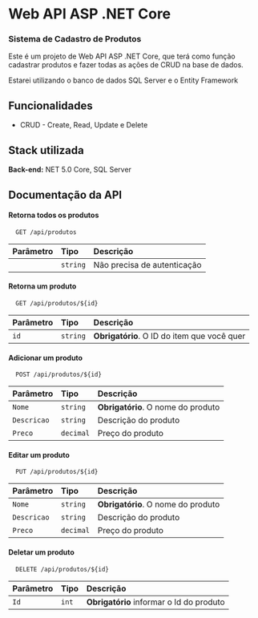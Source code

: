 # Web API ASP .NET Core
### Sistema de Cadastro de Produtos

Este é um projeto de Web API ASP .NET Core, que terá como função cadastrar produtos e fazer todas as ações de CRUD na base de dados.

Estarei utilizando o banco de dados SQL Server e o Entity Framework
## Funcionalidades

- CRUD - Create, Read, Update e Delete


## Stack utilizada

**Back-end:** NET 5.0 Core, SQL Server


## Documentação da API

#### Retorna todos os produtos

```http
  GET /api/produtos
```

| Parâmetro   | Tipo       | Descrição                           |
| :---------- | :--------- | :---------------------------------- |
|  | `string` | Não precisa de autenticação |

#### Retorna um produto

```http
  GET /api/produtos/${id}
```

| Parâmetro   | Tipo       | Descrição                                   |
| :---------- | :--------- | :------------------------------------------ |
| `id`      | `string` | **Obrigatório**. O ID do item que você quer |

#### Adicionar um produto

```http
  POST /api/produtos/${id}
```

| Parâmetro   | Tipo       | Descrição                                   |
| :---------- | :--------- | :------------------------------------------ |
| `Nome`      | `string` | **Obrigatório**. O nome do produto |
`Descricao` | `string` | Descrição do produto |
`Preco` | `decimal` | Preço do produto |

#### Editar um produto

```http
  PUT /api/produtos/${id}
```

| Parâmetro   | Tipo       | Descrição                                   |
| :---------- | :--------- | :------------------------------------------ |
| `Nome`      | `string` | **Obrigatório**. O nome do produto |
`Descricao` | `string` | Descrição do produto |
`Preco` | `decimal` | Preço do produto |

#### Deletar um produto

```http
  DELETE /api/produtos/${id}
```

| Parâmetro   | Tipo       | Descrição                                   |
| :---------- | :--------- | :------------------------------------------ |
| `Id`      | `int` | **Obrigatório** informar o Id do produto |
